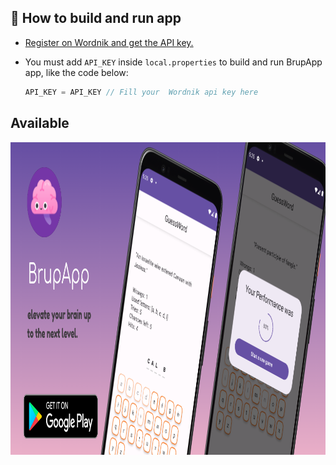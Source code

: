## :hammer: How to build and run app

- [Register on Wordnik and get the API key.](https://www.wordnik.com/)
- You must add `API_KEY` inside `local.properties` to build and run BrupApp app, like the code below:

    ```kotlin
    API_KEY = API_KEY // Fill your  Wordnik api key here
    ```
    
## Available
[<img src="https://github.com/rodrigoliveirac/BrupApp/blob/master/FDkUjJS0sbng_1024_500.png" width="1024" height="500">](https://play.google.com/store/apps/details?id=com.rodcollab.brupapp)

